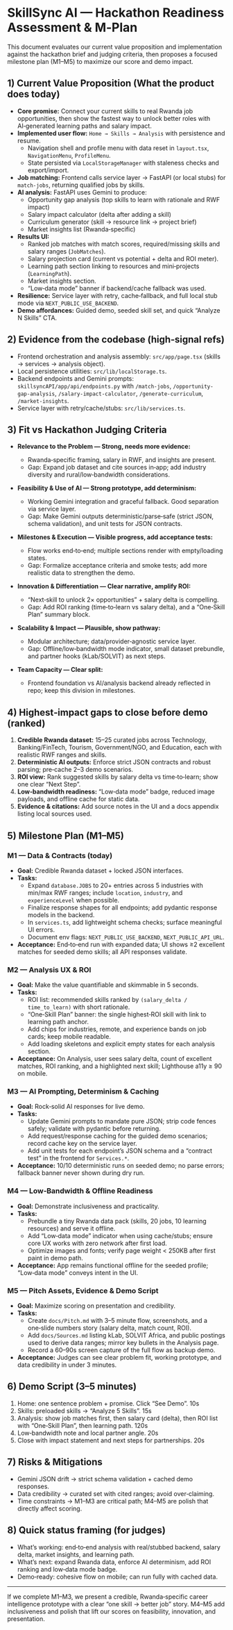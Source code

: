 # SkillSync AI — Hackathon Readiness Assessment & M‑Plan

This document evaluates our current value proposition and implementation against the hackathon brief and judging criteria, then proposes a focused milestone plan (M1–M5) to maximize our score and demo impact.

## 1) Current Value Proposition (What the product does today)

- **Core promise:** Connect your current skills to real Rwanda job opportunities, then show the fastest way to unlock better roles with AI‑generated learning paths and salary impact.
- **Implemented user flow:** `Home → Skills → Analysis` with persistence and resume.
  - Navigation shell and profile menu with data reset in `layout.tsx`, `NavigationMenu`, `ProfileMenu`.
  - State persisted via `LocalStorageManager` with staleness checks and export/import.
- **Job matching:** Frontend calls service layer → FastAPI (or local stubs) for `match-jobs`, returning qualified jobs by skills.
- **AI analysis:** FastAPI uses Gemini to produce:
  - Opportunity gap analysis (top skills to learn with rationale and RWF impact)
  - Salary impact calculator (delta after adding a skill)
  - Curriculum generator (skill → resource link → project brief)
  - Market insights list (Rwanda‑specific)
- **Results UI:**
  - Ranked job matches with match scores, required/missing skills and salary ranges (`JobMatches`).
  - Salary projection card (current vs potential + delta and ROI meter).
  - Learning path section linking to resources and mini‑projects (`LearningPath`).
  - Market insights section.
  - “Low‑data mode” banner if backend/cache fallback was used.
- **Resilience:** Service layer with retry, cache‑fallback, and full local stub mode via `NEXT_PUBLIC_USE_BACKEND`.
- **Demo affordances:** Guided demo, seeded skill set, and quick “Analyze N Skills” CTA.

## 2) Evidence from the codebase (high‑signal refs)

- Frontend orchestration and analysis assembly: `src/app/page.tsx` (skills → services → analysis object).
- Local persistence utilities: `src/lib/localStorage.ts`.
- Backend endpoints and Gemini prompts: `skillsyncAPI/app/api/endpoints.py` with `/match-jobs`, `/opportunity-gap-analysis`, `/salary-impact-calculator`, `/generate-curriculum`, `/market-insights`.
- Service layer with retry/cache/stubs: `src/lib/services.ts`.

## 3) Fit vs Hackathon Judging Criteria

- **Relevance to the Problem — Strong, needs more evidence:**
  - Rwanda‑specific framing, salary in RWF, and insights are present.
  - Gap: Expand job dataset and cite sources in‑app; add industry diversity and rural/low‑bandwidth considerations.

- **Feasibility & Use of AI — Strong prototype, add determinism:**
  - Working Gemini integration and graceful fallback. Good separation via service layer.
  - Gap: Make Gemini outputs deterministic/parse‑safe (strict JSON, schema validation), and unit tests for JSON contracts.

- **Milestones & Execution — Visible progress, add acceptance tests:**
  - Flow works end‑to‑end; multiple sections render with empty/loading states.
  - Gap: Formalize acceptance criteria and smoke tests; add more realistic data to strengthen the demo.

- **Innovation & Differentiation — Clear narrative, amplify ROI:**
  - “Next‑skill to unlock 2× opportunities” + salary delta is compelling.
  - Gap: Add ROI ranking (time‑to‑learn vs salary delta), and a “One‑Skill Plan” summary block.

- **Scalability & Impact — Plausible, show pathway:**
  - Modular architecture; data/provider‑agnostic service layer.
  - Gap: Offline/low‑bandwidth mode indicator, small dataset prebundle, and partner hooks (kLab/SOLVIT) as next steps.

- **Team Capacity — Clear split:**
  - Frontend foundation vs AI/analysis backend already reflected in repo; keep this division in milestones.

## 4) Highest‑impact gaps to close before demo (ranked)

1) **Credible Rwanda dataset:** 15–25 curated jobs across Technology, Banking/FinTech, Tourism, Government/NGO, and Education, each with realistic RWF ranges and skills.
2) **Deterministic AI outputs:** Enforce strict JSON contracts and robust parsing; pre‑cache 2–3 demo scenarios.
3) **ROI view:** Rank suggested skills by salary delta vs time‑to‑learn; show one clear “Next Step”.
4) **Low‑bandwidth readiness:** “Low‑data mode” badge, reduced image payloads, and offline cache for static data.
5) **Evidence & citations:** Add source notes in the UI and a docs appendix listing local sources used.

## 5) Milestone Plan (M1–M5)

### M1 — Data & Contracts (today)
- **Goal:** Credible Rwanda dataset + locked JSON interfaces.
- **Tasks:**
  - Expand `database.JOBS` to 20+ entries across 5 industries with min/max RWF ranges; include `location`, `industry`, and `experienceLevel` when possible.
  - Finalize response shapes for all endpoints; add pydantic response models in the backend.
  - In `services.ts`, add lightweight schema checks; surface meaningful UI errors.
  - Document env flags: `NEXT_PUBLIC_USE_BACKEND`, `NEXT_PUBLIC_API_URL`.
- **Acceptance:** End‑to‑end run with expanded data; UI shows ≥2 excellent matches for seeded demo skills; all API responses validate.

### M2 — Analysis UX & ROI
- **Goal:** Make the value quantifiable and skimmable in 5 seconds.
- **Tasks:**
  - ROI list: recommended skills ranked by `(salary_delta / time_to_learn)` with short rationale.
  - “One‑Skill Plan” banner: the single highest‑ROI skill with link to learning path anchor.
  - Add chips for industries, remote, and experience bands on job cards; keep mobile readable.
  - Add loading skeletons and explicit empty states for each analysis section.
- **Acceptance:** On Analysis, user sees salary delta, count of excellent matches, ROI ranking, and a highlighted next skill; Lighthouse a11y ≥ 90 on mobile.

### M3 — AI Prompting, Determinism & Caching
- **Goal:** Rock‑solid AI responses for live demo.
- **Tasks:**
  - Update Gemini prompts to mandate pure JSON; strip code fences safely; validate with pydantic before returning.
  - Add request/response caching for the guided demo scenarios; record cache key on the service layer.
  - Add unit tests for each endpoint’s JSON schema and a “contract test” in the frontend for `Services.*`.
- **Acceptance:** 10/10 deterministic runs on seeded demo; no parse errors; fallback banner never shown during dry run.

### M4 — Low‑Bandwidth & Offline Readiness
- **Goal:** Demonstrate inclusiveness and practicality.
- **Tasks:**
  - Prebundle a tiny Rwanda data pack (skills, 20 jobs, 10 learning resources) and serve it offline.
  - Add “Low‑data mode” indicator when using cache/stubs; ensure core UX works with zero network after first load.
  - Optimize images and fonts; verify page weight < 250KB after first paint in demo path.
- **Acceptance:** App remains functional offline for the seeded profile; “Low‑data mode” conveys intent in the UI.

### M5 — Pitch Assets, Evidence & Demo Script
- **Goal:** Maximize scoring on presentation and credibility.
- **Tasks:**
  - Create `docs/Pitch.md` with 3–5 minute flow, screenshots, and a one‑slide numbers story (salary delta, match count, ROI).
  - Add `docs/Sources.md` listing kLab, SOLVIT Africa, and public postings used to derive data ranges; mirror key bullets in the Analysis page.
  - Record a 60–90s screen capture of the full flow as backup demo.
- **Acceptance:** Judges can see clear problem fit, working prototype, and data credibility in under 3 minutes.

## 6) Demo Script (3–5 minutes)

1) Home: one sentence problem + promise. Click “See Demo”. 10s
2) Skills: preloaded skills → “Analyze 5 Skills”. 15s
3) Analysis: show job matches first, then salary card (delta), then ROI list with “One‑Skill Plan”, then learning path. 120s
4) Low‑bandwidth note and local partner angle. 20s
5) Close with impact statement and next steps for partnerships. 20s

## 7) Risks & Mitigations

- Gemini JSON drift → strict schema validation + cached demo responses.
- Data credibility → curated set with cited ranges; avoid over‑claiming.
- Time constraints → M1–M3 are critical path; M4–M5 are polish that directly affect scoring.

## 8) Quick status framing (for judges)

- What’s working: end‑to‑end analysis with real/stubbed backend, salary delta, market insights, and learning path.
- What’s next: expand Rwanda data, enforce AI determinism, add ROI ranking and low‑data mode badge.
- Demo‑ready: cohesive flow on mobile; can run fully with cached data.

---

If we complete M1–M3, we present a credible, Rwanda‑specific career intelligence prototype with a clear “one skill → better job” story. M4–M5 add inclusiveness and polish that lift our scores on feasibility, innovation, and presentation.


